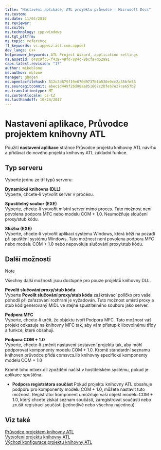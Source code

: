 ```yaml
---
title: "Nastavení aplikace, ATL projektu průvodce | Microsoft Docs"
ms.custom: 
ms.date: 11/04/2016
ms.reviewer: 
ms.suite: 
ms.technology: cpp-windows
ms.tgt_pltfrm: 
ms.topic: reference
f1_keywords: vc.appwiz.atl.com.appset
dev_langs: C++
helpviewer_keywords: ATL Project Wizard, application settings
ms.assetid: d48c9fc5-f439-49fd-884c-8bcfa7d52991
caps.latest.revision: "17"
author: mikeblome
ms.author: mblome
manager: ghogen
ms.openlocfilehash: 312c2b879f19e670d9737bfa530e0cc2a35bfe58
ms.sourcegitcommit: ebec1d449f2bd98aa851667c2bfeb7e27ce657b2
ms.translationtype: MT
ms.contentlocale: cs-CZ
ms.lasthandoff: 10/24/2017
---
```

# <a name="application-settings-atl-project-wizard"></a>Nastavení aplikace, Průvodce projektem knihovny ATL
Použití **nastavení aplikace** stránce Průvodce projektu knihovny ATL návrhu a přidávat do nového projektu knihovny ATL základní funkce.  
  
## <a name="server-type"></a>Typ serveru  
 Vyberte jednu ze tří typů serveru:  
  
 **Dynamická knihovna (DLL)**  
 Vyberte, chcete-li vytvořit server v procesu.  
  
 **Spustitelný soubor (EXE)**  
 Vyberte, chcete-li vytvořit místní server mimo proces. Tato možnost není povolena podpora MFC nebo modelu COM + 1.0. Neumožňuje sloučení proxy/stub kódu.  
  
 **Služba (EXE)**  
 Vyberte, chcete-li vytvořit aplikaci systému Windows, která běží na pozadí při spuštění systému Windows. Tato možnost není povolena podpora MFC nebo modelu COM + 1.0 nebo nepovoluje slučování proxy/stub kódu.  
  
## <a name="additional-options"></a>Další možnosti  
  
> [!NOTE]
>  Všechny další možnosti jsou dostupné pro pouze projektů knihovny DLL.  
  
 **Povolit slučování proxy/stub kódu**  
 Vyberte **Povolit slučování proxy/stub kódu** zaškrtávací políčko pro vaše pohodlí při zařazování rozhraní je vyžadován. Tuto možnost umístí proxy a stub kód generovaný MIDL ve stejné spustitelného souboru jako server.  
  
 **Podpora MFC**  
 Vyberte, chcete-li určit, že objektu tvoří Podpora MFC. Tato možnost váš projekt odkazuje na knihovny MFC tak, aby vám přístup k libovolnému třídy a funkce, které obsahují.  
  
 **Podpora COM + 1.0**  
 Vyberte, chcete-li změnit nastavení sestavení projektu tak, aby mohl podporovat komponenty modelu COM + 1.0. Kromě standardní seznamu knihoven průvodce přidá comsvcs.lib knihovny specifické komponenty modelu COM + 1.0  
  
 Kromě toho mtxex.dll zpoždění načíst v hostitelském systému, pokud je aplikace spuštěna.  
  
-   **Podpora registrátora součást** Pokud projektu knihovny ATL obsahuje podporu pro komponenty modelu COM + 1.0, můžete nastavit tuto možnost. Registrátor komponent umožňuje vaší objekt modelu COM + 1.0, který chcete získat seznam součástí, zaregistrovat součásti nebo zrušit registraci součásti (jednotlivě nebo všechny najednou).  
  
## <a name="see-also"></a>Viz také  
 [Průvodce projektem knihovny ATL](../../atl/reference/atl-project-wizard.md)   
 [Vytvoření projektu knihovny ATL](../../atl/reference/creating-an-atl-project.md)   
 [Výchozí konfigurace projektu knihovny ATL](../../atl/reference/default-atl-project-configurations.md)

